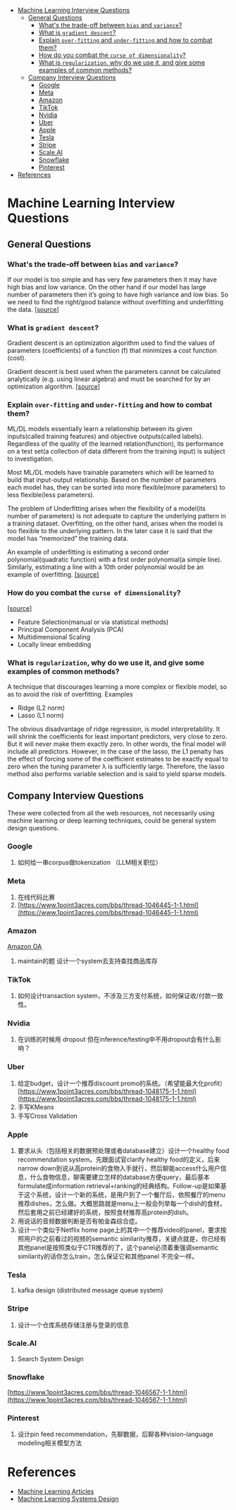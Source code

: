 - [Machine Learning Interview Questions](#machine-learning-interview-questions)
  - [General Questions](#general-questions)
    - [What's the trade-off between `bias` and `variance`?](#whats-the-trade-off-between-bias-and-variance)
    - [What is `gradient descent`?](#what-is-gradient-descent)
    - [Explain `over-fitting` and `under-fitting` and how to combat them?](#explain-over-fitting-and-under-fitting-and-how-to-combat-them)
    - [How do you combat the `curse of dimensionality`?](#how-do-you-combat-the-curse-of-dimensionality)
    - [What is `regularization`, why do we use it, and give some examples of common methods?](#what-is-regularization-why-do-we-use-it-and-give-some-examples-of-common-methods)
  - [Company Interview Questions](#company-interview-questions)
    - [Google](#google)
    - [Meta](#meta)
    - [Amazon](#amazon)
    - [TikTok](#tiktok)
    - [Nvidia](#nvidia)
    - [Uber](#uber)
    - [Apple](#apple)
    - [Tesla](#tesla)
    - [Stripe](#stripe)
    - [Scale.AI](#scaleai)
    - [Snowflake](#snowflake)
    - [Pinterest](#pinterest)
- [References](#references)

# Machine Learning Interview Questions

## General Questions

### What's the trade-off between `bias` and `variance`?

If our model is too simple and has very few parameters then it may have high bias and low variance. On the other hand if our model has large number of parameters then it’s going to have high variance and low bias. So we need to find the right/good balance without overfitting and underfitting the data. [[source]](https://towardsdatascience.com/understanding-the-bias-variance-tradeoff-165e6942b229)

### What is `gradient descent`?

Gradient descent is an optimization algorithm used to find the values of parameters (coefficients) of a function (f) that minimizes a cost function (cost).

Gradient descent is best used when the parameters cannot be calculated analytically (e.g. using linear algebra) and must be searched for by an optimization algorithm. [[source]](https://machinelearningmastery.com/gradient-descent-for-machine-learning/)

### Explain `over-fitting` and `under-fitting` and how to combat them?

ML/DL models essentially learn a relationship between its given inputs(called training features) and objective outputs(called labels). Regardless of the quality of the learned relation(function), its performance on a test set(a collection of data different from the training input) is subject to investigation.

Most ML/DL models have trainable parameters which will be learned to build that input-output relationship. Based on the number of parameters each model has, they can be sorted into more flexible(more parameters) to less flexible(less parameters).

The problem of Underfitting arises when the flexibility of a model(its number of parameters) is not adequate to capture the underlying pattern in a training dataset. Overfitting, on the other hand, arises when the model is too flexible to the underlying pattern. In the later case it is said that the model has “memorized” the training data.

An example of underfitting is estimating a second order polynomial(quadratic function) with a first order polynomial(a simple line). Similarly, estimating a line with a 10th order polynomial would be an example of overfitting. [[source]](https://towardsdatascience.com/overfitting-vs-underfitting-a-complete-example-d05dd7e19765)

### How do you combat the `curse of dimensionality`?

[[source]](https://towardsdatascience.com/why-and-how-to-get-rid-of-the-curse-of-dimensionality-right-with-breast-cancer-dataset-7d528fb5f6c0)

- Feature Selection(manual or via statistical methods)
- Principal Component Analysis (PCA)
- Multidimensional Scaling
- Locally linear embedding

### What is `regularization`, why do we use it, and give some examples of common methods?

A technique that discourages learning a more complex or flexible model, so as to avoid the risk of overfitting. Examples

- Ridge (L2 norm)
- Lasso (L1 norm)

The obvious disadvantage of ridge regression, is model interpretability. It will shrink the coefficients for least important predictors, very close to zero. But it will never make them exactly zero. In other words, the final model will include all predictors. However, in the case of the lasso, the L1 penalty has the effect of forcing some of the coefficient estimates to be exactly equal to zero when the tuning parameter λ is sufficiently large. Therefore, the lasso method also performs variable selection and is said to yield sparse models. 

## Company Interview Questions

These were collected from all the web resources, not necessarily using machine learning or deep learning techniques, could be general system design questions.

### Google

1. 如何给一串corpus做tokenization （LLM相关职位）

### Meta

1. 在线代码比赛
2. [https://www.1point3acres.com/bbs/thread-1046445-1-1.html](https://www.1point3acres.com/bbs/thread-1046445-1-1.html)

### Amazon

[Amazon OA](https://wdxtub.com/interview/14520850399861.html)

1. maintain的题 设计一个system去支持查找商品库存


### TikTok

1. 如何设计transaction system，不涉及三方支付系统，如何保证收/付款一致性。

### Nvidia

1. 在训练的时候用 dropout 但在inference/testing中不用dropout会有什么影响？

### Uber

1. 给定budget，设计一个推荐discount promo的系统。（希望能最大化profit）[https://www.1point3acres.com/bbs/thread-1048175-1-1.html](https://www.1point3acres.com/bbs/thread-1048175-1-1.html)
2. 手写KMeans
3. 手写Cross Validation

### Apple

1. 要求从头（包括相关的数据预处理或者database建立）设计一个healthy food recommendation system。先跟面试官clarify healthy food的定义，后来narrow down到说从高protein的食物入手就行，然后聊能access什么用户信息，什么食物信息，聊需要建立怎样的database方便query，最后基本formulate成information retrieval+ranking的经典结构。Follow-up是如果基于这个系统，设计一个新的系统，是用户到了一个餐厅后，依照餐厅的menu推荐dishes，怎么做。大概思路就是menu上一般会列举每一个dish的食材，然后套用之前已经建好的系统，按照食材推荐高protein的dish。
2. 用说话的音频数据判断是否有帕金森综合症。
3. 设计一个类似于Netflix home page上的其中一个推荐video的panel，要求按照用户的之前看过的视频的semantic similarity推荐，关键点就是，你已经有其他panel是按照类似于CTR推荐的了，这个panel必须着重强调semantic similarity的话你怎么train，怎么保证它和其他panel 不完全一样。

### Tesla

1. kafka design (distributed message queue system)

### Stripe

1. 设计一个仓库系统存储注册与登录的信息

### Scale.AI

1. Search System Design

### Snowflake

[https://www.1point3acres.com/bbs/thread-1046567-1-1.html](https://www.1point3acres.com/bbs/thread-1046567-1-1.html)

### Pinterest

1. 设计pin feed recommendation，先聊数据，后聊各种vision-language modeling相关模型方法

# References

- [Machine Learning Articles](https://github.com/christianversloot/machine-learning-articles)
- [Machine Learning Systems Design](https://github.com/chiphuyen/machine-learning-systems-design)